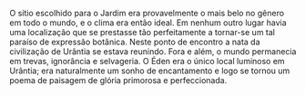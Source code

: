 ﻿O sítio escolhido para o Jardim era provavelmente o mais belo no gênero em todo o mundo, e o clima era então ideal. Em nenhum outro lugar havia uma localização que se prestasse tão perfeitamente a tornar-se um tal paraíso de expressão botânica. Neste ponto de encontro a nata da civilização de Urântia se estava reunindo. Fora e além, o mundo permanecia em trevas, ignorância e selvageria. O Éden era o único local luminoso em Urântia; era naturalmente um sonho de encantamento e logo se tornou um poema de paisagem de glória primorosa e perfeccionada.